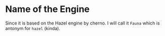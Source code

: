 # Name of the Engine

Since it is based on the Hazel engine by cherno. I will call it `Fauna` which is antonym for `hazel` (kinda).
